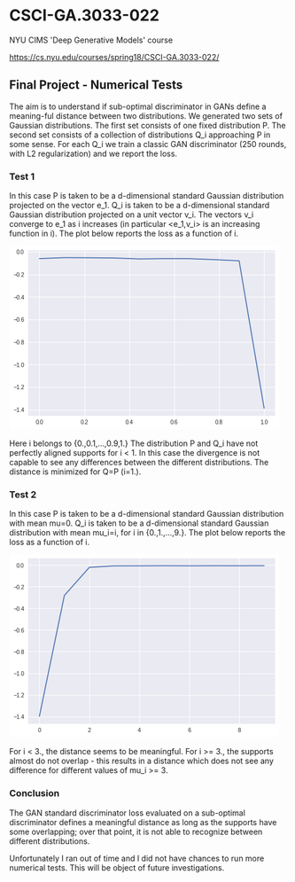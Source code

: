 # CSCI-GA.3033-022
NYU CIMS 'Deep Generative Models' course

https://cs.nyu.edu/courses/spring18/CSCI-GA.3033-022/

## Final Project - Numerical Tests

The aim is to understand if sub-optimal discriminator in GANs define a meaning-ful distance between two distributions.
We generated two sets of Gaussian distributions. The first set consists of one fixed distribution P.
The second set consists of a collection of distributions Q_i approaching P in some sense.
For each Q_i we train a classic GAN discriminator (250 rounds, with L2 regularization) and we report the loss.

### Test 1

In this case P is taken to be a d-dimensional standard Gaussian distribution projected on the vector e_1.
Q_i is taken to be a d-dimensional standard Gaussian distribution projected on a unit vector v_i.
The vectors v_i converge to e_1 as i increases (in particular <e_1,v_i> is an increasing function in i). 
The plot below reports the loss as a function of i.

![Loss](test1.png)

Here i belongs to {0.,0.1,...,0.9,1.} The distribution P and Q_i have not perfectly aligned supports for i < 1. In this case the divergence is not capable to see any differences between the different distributions. The distance is minimized for Q=P (i=1.).

### Test 2

In this case P is taken to be a d-dimensional standard Gaussian distribution with mean mu=0.
Q_i is taken to be a d-dimensional standard Gaussian distribution with mean mu_i=i, for i in {0.,1.,...,9.}.
The plot below reports the loss as a function of i.

![Loss](test2.png)

For i < 3., the distance seems to be meaningful. For i >= 3., the supports almost do not overlap - this results in a distance which does not see any difference for different values of mu_i >= 3.

### Conclusion

The GAN standard discriminator loss evaluated on a sub-optimal discriminator defines a meaningful distance as long as the supports have some overlapping; over that point, it is not able to recognize between different distributions.

Unfortunately I ran out of time and I did not have chances to run more numerical tests.
This will be object of future investigations.
